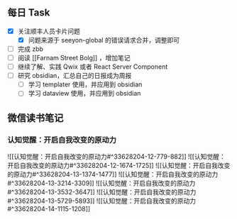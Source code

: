 ## 每日 Task
- [x] 关注顺丰人员卡片问题
	- [x] 问题来源于 seeyon-global 的错误请求合并，调整即可
- [ ] 完成 zbb
- [ ] 阅读 [[Farnam Street Bolg]] ，增加笔记
- [ ] 继续了解、实践 Qwix 或者 React Server Component
- [ ] 研究 obsidian，汇总自己的日报成为周报
	- [ ] 学习 templater 使用，并应用到 obsidian 
	- [ ] 学习 dataview 使用，并应用到 obsidian
## 微信读书笔记
<!-- start of weread -->

### 认知觉醒：开启自我改变的原动力
![[认知觉醒：开启自我改变的原动力#^33628204-12-779-882]]
![[认知觉醒：开启自我改变的原动力#^33628204-12-1674-1725]]
![[认知觉醒：开启自我改变的原动力#^33628204-13-1374-1477]]
![[认知觉醒：开启自我改变的原动力#^33628204-13-3214-3309]]
![[认知觉醒：开启自我改变的原动力#^33628204-13-3532-3647]]
![[认知觉醒：开启自我改变的原动力#^33628204-13-5729-5893]]
![[认知觉醒：开启自我改变的原动力#^33628204-14-1115-1208]]
<!-- end of weread -->